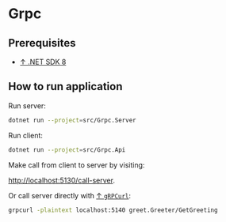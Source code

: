# Grpc

## Prerequisites

- [↑ .NET SDK 8](https://dotnet.microsoft.com/en-us/download/dotnet/8.0)

## How to run application

Run server:

```bash
dotnet run --project=src/Grpc.Server
```

Run client:

```bash
dotnet run --project=src/Grpc.Api
```

Make call from client to server by visiting:

<http://localhost:5130/call-server>.

Or call server directly with [↑ `gRPCurl`](https://github.com/fullstorydev/grpcurl):

```bash
grpcurl -plaintext localhost:5140 greet.Greeter/GetGreeting
